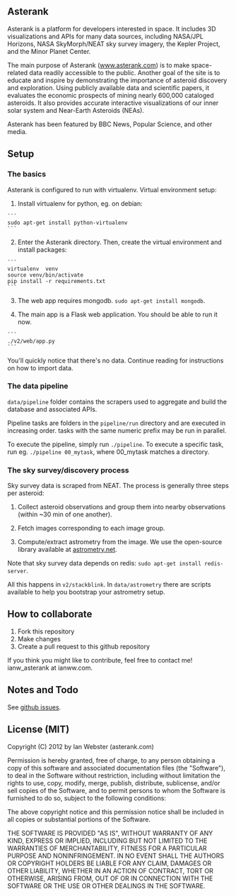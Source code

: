 ## Asterank

Asterank is a platform for developers interested in space.  It includes 3D visualizations and APIs for many data sources, including NASA/JPL Horizons, NASA SkyMorph/NEAT sky survey imagery, the Kepler Project, and the Minor Planet Center.

The main purpose of Asterank (www.asterank.com) is to make space-related data readily accessible to the public.  Another goal of the site is to educate and inspire by demonstrating the importance of asteroid discovery and exploration.  Using publicly available data and scientific papers, it evaluates the economic prospects of mining nearly 600,000 cataloged asteroids.  It also provides accurate interactive visualizations of our inner solar system and Near-Earth Asteroids (NEAs).

Asterank has been featured by BBC News, Popular Science, and other media.

## Setup

### The basics

Asterank is configured to run with virtualenv.  Virtual environment setup:

  1. Install virtualenv for python, eg. on debian:

    ```
    sudo apt-get install python-virtualenv
    ```

  2. Enter the Asterank directory.  Then, create the virtual environment and install packages:

    ```
    virtualenv  venv
    source venv/bin/activate
    pip install -r requirements.txt
    ```

  3. The web app requires mongodb.  `sudo apt-get install mongodb`.

  4. The main app is a Flask web application.  You should be able to run it now.

    ```
    ./v2/web/app.py
    ```

You'll quickly notice that there's no data.  Continue reading for instructions on how to import data.

### The data pipeline

`data/pipeline` folder contains the scrapers used to aggregate and build the database and associated APIs.

Pipeline tasks are folders in the `pipeline/run` directory and are executed in increasing order.  tasks with the same numeric prefix may be run in parallel.

To execute the pipeline, simply run `./pipeline`.  To execute a specific task, run eg. `./pipeline 00_mytask`, where 00\_mytask matches a directory.

### The sky survey/discovery process

Sky survey data is scraped from NEAT.  The process is generally three steps per asteroid:

  1. Collect asteroid observations and group them into nearby observations (within ~30 min of one another).

  2. Fetch images corresponding to each image group.

  3. Compute/extract astrometry from the image.  We use the open-source library available at [astrometry.net](http://astrometry.net).

Note that sky survey data depends on redis: `sudo apt-get install redis-server`.

All this happens in `v2/stackblink`.  In `data/astrometry` there are scripts available to help you bootstrap your astrometry setup.

## How to collaborate

  1. Fork this repository
  2. Make changes
  3. Create a pull request to this github repository

If you think you might like to contribute, feel free to contact me! ianw\_asterank at ianww.com.

## Notes and Todo

See [github issues](https://github.com/typpo/asterank/issues?state=open).

## License (MIT)

Copyright (C) 2012 by Ian Webster (asterank.com)

Permission is hereby granted, free of charge, to any person obtaining a copy
of this software and associated documentation files (the "Software"), to deal
in the Software without restriction, including without limitation the rights
to use, copy, modify, merge, publish, distribute, sublicense, and/or sell
copies of the Software, and to permit persons to whom the Software is
furnished to do so, subject to the following conditions:

The above copyright notice and this permission notice shall be included in
all copies or substantial portions of the Software.

THE SOFTWARE IS PROVIDED "AS IS", WITHOUT WARRANTY OF ANY KIND, EXPRESS OR
IMPLIED, INCLUDING BUT NOT LIMITED TO THE WARRANTIES OF MERCHANTABILITY,
FITNESS FOR A PARTICULAR PURPOSE AND NONINFRINGEMENT. IN NO EVENT SHALL THE
AUTHORS OR COPYRIGHT HOLDERS BE LIABLE FOR ANY CLAIM, DAMAGES OR OTHER
LIABILITY, WHETHER IN AN ACTION OF CONTRACT, TORT OR OTHERWISE, ARISING FROM,
OUT OF OR IN CONNECTION WITH THE SOFTWARE OR THE USE OR OTHER DEALINGS IN
THE SOFTWARE.
